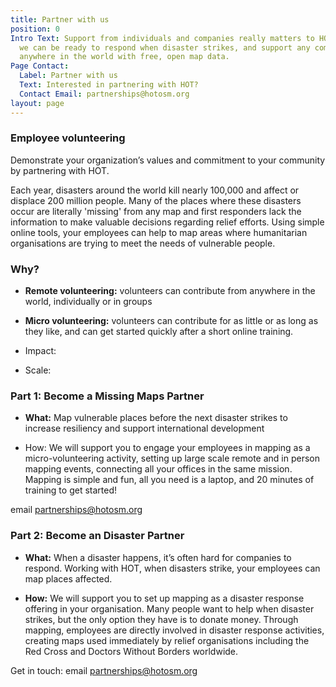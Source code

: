 ```yaml
---
title: Partner with us
position: 0
Intro Text: Support from individuals and companies really matters to HOT. It means
  we can be ready to respond when disaster strikes, and support any community or organisation
  anywhere in the world with free, open map data.
Page Contact:
  Label: Partner with us
  Text: Interested in partnering with HOT?
  Contact Email: partnerships@hotosm.org
layout: page
---
```


### Employee volunteering

Demonstrate your organization’s values and commitment to your community by partnering with HOT.

Each year, disasters around the world kill nearly 100,000 and affect or displace 200 million people. Many of the places where these disasters occur are literally 'missing' from any map and first responders lack the information to make valuable decisions regarding relief efforts. Using simple online tools, your employees can help to map areas where humanitarian organisations are trying to meet the needs of vulnerable people.

### Why?

- **Remote volunteering:** volunteers can contribute from anywhere in the world, individually or in groups

- **Micro volunteering:** volunteers can contribute for as little or as long as they like, and can get started quickly after a short online training.

- Impact: <directly involved in field>

- Scale: <huge events>

### Part 1: Become a Missing Maps Partner

- **What:** Map vulnerable places before the next disaster strikes to increase resiliency and support international development

- How: We will support you to engage your employees in mapping as a micro-volunteering activity, setting up large scale remote and in person mapping events, connecting all your offices in the same mission. Mapping is simple and fun, all you need is a laptop, and 20 minutes of training to get started!

email [partnerships@hotosm.org](mailto:partnerships@hotosm.org)

### Part 2: Become an Disaster Partner

- **What:** When a disaster happens, it’s often hard for companies to respond. Working with HOT, when disasters strike, your employees can map places affected.

- **How:** We will support you to set up mapping as a disaster response offering in your organisation. Many people want to help when disaster strikes, but the only option they have is to donate money. Through mapping, employees are directly involved in disaster response activities, creating maps used immediately by relief organisations including the Red Cross and Doctors Without Borders worldwide.

Get in touch: email [partnerships@hotosm.org](mailto:partnerships@hotosm.org)

